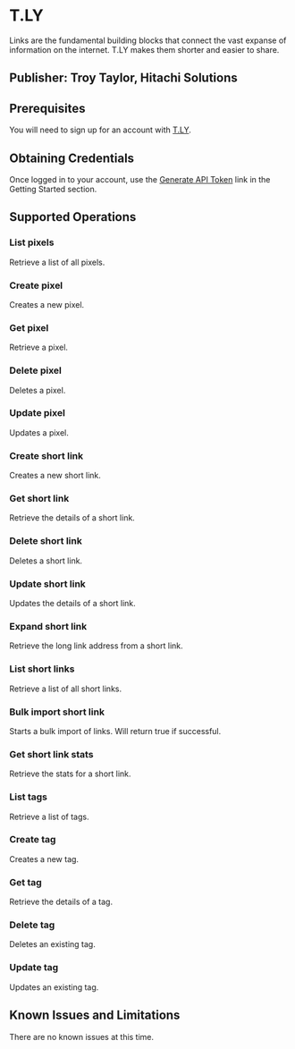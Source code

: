 # T.LY
Links are the fundamental building blocks that connect the vast expanse of information on the internet. T.LY makes them shorter and easier to share.

## Publisher: Troy Taylor, Hitachi Solutions

## Prerequisites
You will need to sign up for an account with [T.LY](https://t.ly/register?via=tst).

## Obtaining Credentials
Once logged in to your account, use the [Generate API Token](https://t.ly/settings#/api) link in the Getting Started section.

## Supported Operations
### List pixels
Retrieve a list of all pixels.
### Create pixel
Creates a new pixel.
### Get pixel
Retrieve a pixel.
### Delete pixel
Deletes a pixel.
### Update pixel
Updates a pixel.
### Create short link
Creates a new short link.
### Get short link
Retrieve the details of a short link.
### Delete short link
Deletes a short link.
### Update short link
Updates the details of a short link.
### Expand short link
Retrieve the long link address from a short link.
### List short links
Retrieve a list of all short links.
### Bulk import short link
Starts a bulk import of links. Will return true if successful.
### Get short link stats
Retrieve the stats for a short link.
### List tags
Retrieve a list of tags.
### Create tag
Creates a new tag.
### Get tag
Retrieve the details of a tag.
### Delete tag
Deletes an existing tag.
### Update tag
Updates an existing tag.

## Known Issues and Limitations
There are no known issues at this time.
